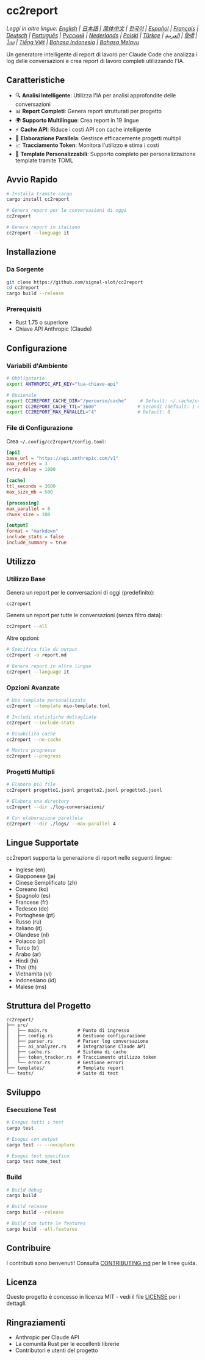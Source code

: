 # cc2report

*Leggi in altre lingue: [English](README.md) | [日本語](README-ja.md) | [简体中文](README-zh.md) | [한국어](README-ko.md) | [Español](README-es.md) | [Français](README-fr.md) | [Deutsch](README-de.md) | [Português](README-pt.md) | [Русский](README-ru.md) | [Nederlands](README-nl.md) | [Polski](README-pl.md) | [Türkçe](README-tr.md) | [العربية](README-ar.md) | [हिन्दी](README-hi.md) | [ไทย](README-th.md) | [Tiếng Việt](README-vi.md) | [Bahasa Indonesia](README-id.md) | [Bahasa Melayu](README-ms.md)*

Un generatore intelligente di report di lavoro per Claude Code che analizza i log delle conversazioni e crea report di lavoro completi utilizzando l'IA.

## Caratteristiche

- 🔍 **Analisi Intelligente**: Utilizza l'IA per analisi approfondite delle conversazioni
- 📊 **Report Completi**: Genera report strutturati per progetto
- 🌍 **Supporto Multilingue**: Crea report in 19 lingue
- ⚡ **Cache API**: Riduce i costi API con cache intelligente
- 🔄 **Elaborazione Parallela**: Gestisce efficacemente progetti multipli
- 📈 **Tracciamento Token**: Monitora l'utilizzo e stima i costi
- 🎨 **Template Personalizzabili**: Supporto completo per personalizzazione template tramite TOML

## Avvio Rapido

```bash
# Installa tramite cargo
cargo install cc2report

# Genera report per le conversazioni di oggi
cc2report

# Genera report in italiano
cc2report --language it
```

## Installazione

### Da Sorgente

```bash
git clone https://github.com/signal-slot/cc2report
cd cc2report
cargo build --release
```

### Prerequisiti

- Rust 1.75 o superiore
- Chiave API Anthropic (Claude)

## Configurazione

### Variabili d'Ambiente

```bash
# Obbligatorio
export ANTHROPIC_API_KEY="tua-chiave-api"

# Opzionale
export CC2REPORT_CACHE_DIR="/percorso/cache"     # Default: ~/.cache/cc2report
export CC2REPORT_CACHE_TTL="3600"               # Secondi (default: 1 ora)
export CC2REPORT_MAX_PARALLEL="4"               # Default: 8
```

### File di Configurazione

Crea `~/.config/cc2report/config.toml`:

```toml
[api]
base_url = "https://api.anthropic.com/v1"
max_retries = 3
retry_delay = 1000

[cache]
ttl_seconds = 3600
max_size_mb = 500

[processing]
max_parallel = 8
chunk_size = 100

[output]
format = "markdown"
include_stats = false
include_summary = true
```

## Utilizzo

### Utilizzo Base

Genera un report per le conversazioni di oggi (predefinito):

```bash
cc2report
```

Genera un report per tutte le conversazioni (senza filtro data):

```bash
cc2report --all
```

Altre opzioni:

```bash
# Specifica file di output
cc2report -o report.md

# Genera report in altra lingua
cc2report --language it
```

### Opzioni Avanzate

```bash
# Usa template personalizzato
cc2report --template mio-template.toml

# Includi statistiche dettagliate
cc2report --include-stats

# Disabilita cache
cc2report --no-cache

# Mostra progresso
cc2report --progress
```

### Progetti Multipli

```bash
# Elabora più file
cc2report progetto1.jsonl progetto2.jsonl progetto3.jsonl

# Elabora una directory
cc2report --dir ./log-conversazioni/

# Con elaborazione parallela
cc2report --dir ./logs/ --max-parallel 4
```

## Lingue Supportate

cc2report supporta la generazione di report nelle seguenti lingue:
- Inglese (en)
- Giapponese (ja)
- Cinese Semplificato (zh)
- Coreano (ko)
- Spagnolo (es)
- Francese (fr)
- Tedesco (de)
- Portoghese (pt)
- Russo (ru)
- Italiano (it)
- Olandese (nl)
- Polacco (pl)
- Turco (tr)
- Arabo (ar)
- Hindi (hi)
- Thai (th)
- Vietnamita (vi)
- Indonesiano (id)
- Malese (ms)

## Struttura del Progetto

```
cc2report/
├── src/
│   ├── main.rs           # Punto di ingresso
│   ├── config.rs         # Gestione configurazione
│   ├── parser.rs         # Parser log conversazione
│   ├── ai_analyzer.rs    # Integrazione Claude API
│   ├── cache.rs          # Sistema di cache
│   ├── token_tracker.rs  # Tracciamento utilizzo token
│   └── error.rs          # Gestione errori
├── templates/            # Template report
└── tests/                # Suite di test
```

## Sviluppo

### Esecuzione Test

```bash
# Esegui tutti i test
cargo test

# Esegui con output
cargo test -- --nocapture

# Esegui test specifico
cargo test nome_test
```

### Build

```bash
# Build debug
cargo build

# Build release
cargo build --release

# Build con tutte le features
cargo build --all-features
```

## Contribuire

I contributi sono benvenuti! Consulta [CONTRIBUTING.md](CONTRIBUTING.md) per le linee guida.

## Licenza

Questo progetto è concesso in licenza MIT - vedi il file [LICENSE](LICENSE) per i dettagli.

## Ringraziamenti

- Anthropic per Claude API
- La comunità Rust per le eccellenti librerie
- Contributori e utenti del progetto
